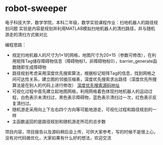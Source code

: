 # robot-sweeper
电子科技大学，数学学院，本科二年级，数学实验课程作业：扫地机器人的路径规划问题
实验是内容是规划并利用MATLAB模拟扫地机器人的清扫路径，并与随机游走的清扫方式做对比

编程思路：
- 规定扫地机器人的尺寸为1×1的网格，地图尺寸为20×15（参数可修改），在利用矩阵Tag储存障碍物信息（障碍物标1，非障碍物标0），barrier_generate函数随即生成障碍物
- 路径规划考虑采用深度优先搜索算法，根据标记矩阵Tag的信息，找到网格之间可达性关系，建立图的邻接压缩表，深度优先搜索求出路径（深度优先所搜算法是在别人的代码上进行修改）
[深度优先搜索源码地址](https://www.cnblogs.com/tiandsp/archive/2013/07/05/3174262.html)
- 可视化过程中首先建立起地图网格，利用网格着色体现扫地机器人的运动过程，白色表示未清扫过，黑色表示障碍物，蓝色表示清扫过一次，红色表示反复清扫过。
- 随机游走采用向上下左右四个方向等可能地游走，可视化过程和路径规划的一样
- 主函数返回的是路径规划和随机游走所花的总步数

项目内容，项目报告以及源码稍后会上传，可供大家参考，写的时候不是很上心，没有对代码做优化，大家如果有什么好的想法，欢迎交流

